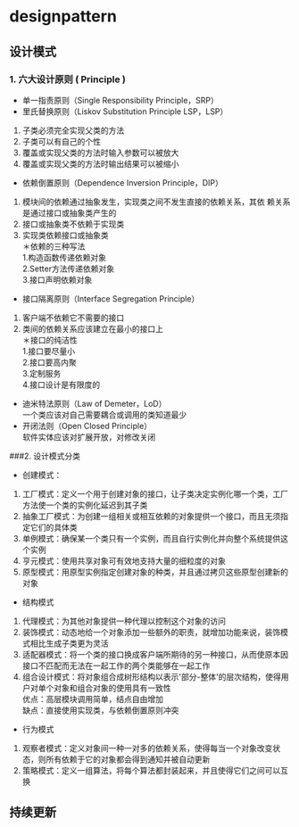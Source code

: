 # designpattern## 设计模式### 1. 六大设计原则 ( Principle )* 单一指责原则（Single Responsibility Principle，SRP）* 里氏替换原则（Liskov Substitution Principle LSP，LSP）   1. 子类必须完全实现父类的方法   2. 子类可以有自己的个性   3. 覆盖或实现父类的方法时输入参数可以被放大   4. 覆盖或实现父类的方法时输出结果可以被缩小 * 依赖倒置原则（Dependence Inversion Principle，DIP）   1. 模块间的依赖通过抽象发生，实现类之间不发生直接的依赖关系，其依赖关系是通过接口或抽象类产生的   2. 接口或抽象类不依赖于实现类   3. 实现类依赖接口或抽象类   ＊依赖的三种写法    1.构造函数传递依赖对象    2.Setter方法传递依赖对象    3.接口声明依赖对象  * 接口隔离原则（Interface Segregation Principle）   1. 客户端不依赖它不需要的接口   2. 类间的依赖关系应该建立在最小的接口上   ＊接口的纯洁性     1.接口要尽量小     2.接口要高内聚     3.定制服务     4.接口设计是有限度的  * 迪米特法原则（Law of Demeter，LoD）     一个类应该对自己需要耦合或调用的类知道最少  * 开闭法则（Open Closed Principle）     软件实体应该对扩展开放，对修改关闭###2. 设计模式分类* 创建模式：   1. 工厂模式：定义一个用于创建对象的接口，让子类决定实例化哪一个类，工厂方法使一个类的实例化延迟到其子类   2. 抽象工厂模式：为创建一组相关或相互依赖的对象提供一个接口，而且无须指定它们的具体类   3. 单例模式：确保某一个类只有一个实例，而且自行实例化并向整个系统提供这个实例 4. 亨元模式：使用共享对象可有效地支持大量的细粒度的对象 5. 原型模式：用原型实例指定创建对象的种类，并且通过拷贝这些原型创建新的对象  * 结构模式   1. 代理模式：为其他对象提供一种代理以控制这个对象的访问   2. 装饰模式：动态地给一个对象添加一些额外的职责，就增加功能来说，装饰模式相比生成子类更为灵活   3. 适配器模式：将一个类的接口换成客户端所期待的另一种接口，从而使原本因接口不匹配而无法在一起工作的两个类能够在一起工作   4. 组合设计模式：将对象组合成树形结构以表示'部分-整体'的层次结构，使得用户对单个对象和组合对象的使用具有一致性  优点：高层模块调用简单，结点自由增加  缺点：直接使用实现类，与依赖倒置原则冲突* 行为模式   1. 观察者模式：定义对象间一种一对多的依赖关系，使得每当一个对象改变状态，则所有依赖于它的对象都会得到通知并被自动更新   2. 策略模式：定义一组算法，将每个算法都封装起来，并且使得它们之间可以互换 ## 持续更新